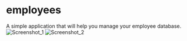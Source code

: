 # employees
A simple application that will help you manage your employee database.
![Screenshot_1](https://user-images.githubusercontent.com/102466617/211195573-a521ea7c-1287-47b7-bdb3-ab431e8431f2.png)
![Screenshot_2](https://user-images.githubusercontent.com/102466617/211195579-a1239eee-2af2-4630-b1b8-4cf2ccfb818c.png)
